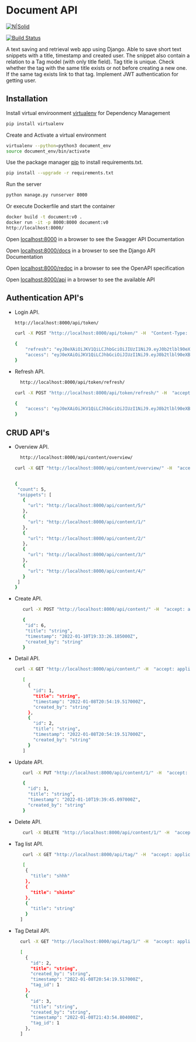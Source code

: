 # Document API

[![N|Solid](https://cldup.com/dTxpPi9lDf.thumb.png)](https://nodesource.com/products/nsolid)

[![Build Status](https://travis-ci.org/joemccann/dillinger.svg?branch=master)](https://travis-ci.org/joemccann/dillinger)


A text saving and retrieval web app using Django. Able to save short text snippets with a title, timestamp and created user. The snippet also contain a relation to a Tag model (with only title field). Tag title is unique. Check whether the tag with the same title exists or not before creating a new one. If the same tag exists link to that tag. Implement JWT authentication for getting user.

## Installation

Install virtual enviroonment  [virtualenv](https://virtualenv.pypa.io/en/stable/installation/) for Dependency Management

```bash
pip install virtualenv
```
Create and Activate a virtual environment

```bash
virtualenv --python=python3 document_env
source document_env/bin/activate
```
Use the package manager [pip](https://pip.pypa.io/en/stable/) to install requirements.txt.

```bash
pip install --upgrade -r requirements.txt
```
Run the server
```bash
python manage.py runserver 8000
```

Or execute Dockerfile and start the container
```bash
docker build -t document:v0 .
docker run -it -p 8000:8000 document:v0
http://localhost:8000/
```


Open  [localhost:8000](http://localhost:8000/)  in a browser to see the Swagger API  Documentation

Open  [localhost:8000/docs](http://localhost:8000/docs/)  in a browser to see the Django API  Documentation

Open  [localhost:8000/redoc](http://localhost:8000/redoc/)  in a browser to see the OpenAPI specification

Open  [localhost:8000/api](http://localhost:8000/api/)  in a browser to see the available API


## Authentication API's

* Login API.
   ```bash
   http://localhost:8000/api/token/
   ```

	```bash
	curl -X POST "http://localhost:8000/api/token/" -H  "Content-Type: application/json" -d "{  \"username\": \"shinto\",  \"password\": \"shinto\"}"

	{
		"refresh": "eyJ0eXAiOiJKV1QiLCJhbGciOiJIUzI1NiJ9.eyJ0b2tlbl90eXBlIjoicmVmcmVzaCIsImV4cCI6MTY0MTkyODkyOSwiaWF0IjoxNjQxODQyNTI5LCJqdGkiOiJkMGZhNjVhMDFmY2U0NDM3OGNmYTUxZTIxNThlNjdkNCIsInVzZXJfaWQiOjF9.t9f4xJLjp3DNtE8Bb5MtlZXGPWd2l2QU1X2zB4QbgV0",
		"access": "eyJ0eXAiOiJKV1QiLCJhbGciOiJIUzI1NiJ9.eyJ0b2tlbl90eXBlIjoiYWNjZXNzIiwiZXhwIjoxNjQxODQyODI5LCJpYXQiOjE2NDE4NDI1MjksImp0aSI6IjkxN2JiNjY1OWFmZjRhZTZiZWEyYjc3YmQyMWMxZDUwIiwidXNlcl9pZCI6MX0.A2wqS9VZd0sb8R4qLItZRI5fJa1i24-lTPOlKH9hGuQ"
	}
	```

* Refresh API.
   ```bash
	 http://localhost:8000/api/token/refresh/
   ```

	```bash
	curl -X POST "http://localhost:8000/api/token/refresh/" -H  "accept: application/json" -H  "Content-Type: application/json" -H  "X-CSRFToken: UOpIwxKrBSLlDbyEOPPAf6qPsQA5ENVPBwBRt3IzgTeg2ibcHdctGkdwBKnt5JEb" -d "{  \"refresh\": \"eyJ0eXAiOiJKV1QiLCJhbGciOiJIUzI1NiJ9.eyJ0b2tlbl90eXBlIjoicmVmcmVzaCIsImV4cCI6MTY0MTkyODkyOSwiaWF0IjoxNjQxODQyNTI5LCJqdGkiOiJkMGZhNjVhMDFmY2U0NDM3OGNmYTUxZTIxNThlNjdkNCIsInVzZXJfaWQiOjF9.t9f4xJLjp3DNtE8Bb5MtlZXGPWd2l2QU1X2zB4QbgV0\"}"

	{
		"access": "eyJ0eXAiOiJKV1QiLCJhbGciOiJIUzI1NiJ9.eyJ0b2tlbl90eXBlIjoiYWNjZXNzIiwiZXhwIjoxNjQxODQyODU3LCJpYXQiOjE2NDE4NDI1MjksImp0aSI6ImE5NDgyY2M0ZmYxZDQ5ZGU5YWI0M2UzZDE1OTBmMzE5IiwidXNlcl9pZCI6MX0.9pWTdu2py8bXkUdNMdHXRIlOs_81fJp6TQq9MeqqDWA"
	}
	```


## CRUD API's

* Overview API.
   ```bash
	 http://localhost:8000/api/content/overview/
   ```

	 ```bash
	 curl -X GET "http://localhost:8000/api/content/overview/" -H  "accept: application/json" -H  "Authorization: Bearer eyJ0eXAiOiJKV1QiLCJhbGciOiJIUzI1NiJ9.eyJ0b2tlbl90eXBlIjoiYWNjZXNzIiwiZXhwIjoxNjQxODQyODU3LCJpYXQiOjE2NDE4NDI1MjksImp0aSI6ImE5NDgyY2M0ZmYxZDQ5ZGU5YWI0M2UzZDE1OTBmMzE5IiwidXNlcl9pZCI6MX0.9pWTdu2py8bXkUdNMdHXRIlOs_81fJp6TQq9MeqqDWA"


	 {
	  "count": 5,
	  "snippets": [
	    {
	      "url": "http://localhost:8000/api/content/5/"
	    },
	    {
	      "url": "http://localhost:8000/api/content/1/"
	    },
	    {
	      "url": "http://localhost:8000/api/content/2/"
	    },
	    {
	      "url": "http://localhost:8000/api/content/3/"
	    },
	    {
	      "url": "http://localhost:8000/api/content/4/"
	    }
	  ]
	}
	 ```


* Create API.

	 ```bash
		curl -X POST "http://localhost:8000/api/content/" -H  "accept: application/json" -H  "Content-Type: application/json" -H  "Authorization: Bearer eyJ0eXAiOiJKV1QiLCJhbGciOiJIUzI1NiJ9.eyJ0b2tlbl90eXBlIjoiYWNjZXNzIiwiZXhwIjoxNjQxODQyODU3LCJpYXQiOjE2NDE4NDI1MjksImp0aSI6ImE5NDgyY2M0ZmYxZDQ5ZGU5YWI0M2UzZDE1OTBmMzE5IiwidXNlcl9pZCI6MX0.9pWTdu2py8bXkUdNMdHXRIlOs_81fJp6TQq9MeqqDWA" -d "{  \"title\": \"string\",  \"timestamp\": \"2022-01-10T19:33:26.185Z\",  \"created_by\": \"string\"}"

		{
		 "id": 6,
		 "title": "string",
		 "timestamp": "2022-01-10T19:33:26.185000Z",
		 "created_by": "string"
		}
	 ```



* Detail API.

	 ```bash
	 curl -X GET "http://localhost:8000/api/content/" -H  "accept: application/json" -H  "Authorization: Bearer eyJ0eXAiOiJKV1QiLCJhbGciOiJIUzI1NiJ9.eyJ0b2tlbl90eXBlIjoiYWNjZXNzIiwiZXhwIjoxNjQxODQyODU3LCJpYXQiOjE2NDE4NDI1MjksImp0aSI6ImE5NDgyY2M0ZmYxZDQ5ZGU5YWI0M2UzZDE1OTBmMzE5IiwidXNlcl9pZCI6MX0.9pWTdu2py8bXkUdNMdHXRIlOs_81fJp6TQq9MeqqDWA"

		[
		  {
		    "id": 1,
		    "title": "string",
		    "timestamp": "2022-01-08T20:54:19.517000Z",
		    "created_by": "string"
		  },
		  {
		    "id": 2,
		    "title": "string",
		    "timestamp": "2022-01-08T20:54:19.517000Z",
		    "created_by": "string"
		  }
		]
	 ```

* Update API.
  ```bash
	 curl -X PUT "http://localhost:8000/api/content/1/" -H  "accept: application/json" -H  "Content-Type: application/json" -H  "Authorization: Bearer eyJ0eXAiOiJKV1QiLCJhbGciOiJIUzI1NiJ9.eyJ0b2tlbl90eXBlIjoiYWNjZXNzIiwiZXhwIjoxNjQxODQyODU3LCJpYXQiOjE2NDE4NDI1MjksImp0aSI6ImE5NDgyY2M0ZmYxZDQ5ZGU5YWI0M2UzZDE1OTBmMzE5IiwidXNlcl9pZCI6MX0.9pWTdu2py8bXkUdNMdHXRIlOs_81fJp6TQq9MeqqDWA" -d "{  \"title\": \"string\",  \"timestamp\": \"2022-01-10T19:39:45.097Z\",  \"created_by\": \"string\"}"

	 {
	   "id": 1,
	   "title": "string",
	   "timestamp": "2022-01-10T19:39:45.097000Z",
	   "created_by": "string"
	 }
  ```

* Delete API.
  ```bash
	 curl -X DELETE "http://localhost:8000/api/content/1/" -H  "accept: application/json" -H  "Authorization: Bearer eyJ0eXAiOiJKV1QiLCJhbGciOiJIUzI1NiJ9.eyJ0b2tlbl90eXBlIjoiYWNjZXNzIiwiZXhwIjoxNjQxODQyODU3LCJpYXQiOjE2NDE4NDI1MjksImp0aSI6ImE5NDgyY2M0ZmYxZDQ5ZGU5YWI0M2UzZDE1OTBmMzE5IiwidXNlcl9pZCI6MX0.9pWTdu2py8bXkUdNMdHXRIlOs_81fJp6TQq9MeqqDWA"
  ```

* Tag list API.
  ```bash
	 curl -X GET "http://localhost:8000/api/tag/" -H  "accept: application/json" -H  "Authorization: Bearer eyJ0eXAiOiJKV1QiLCJhbGciOiJIUzI1NiJ9.eyJ0b2tlbl90eXBlIjoiYWNjZXNzIiwiZXhwIjoxNjQxODQyODU3LCJpYXQiOjE2NDE4NDI1MjksImp0aSI6ImE5NDgyY2M0ZmYxZDQ5ZGU5YWI0M2UzZDE1OTBmMzE5IiwidXNlcl9pZCI6MX0.9pWTdu2py8bXkUdNMdHXRIlOs_81fJp6TQq9MeqqDWA"

	 [
	  {
	    "title": "shhh"
	  },
	  {
	    "title": "shinto"
	  },
	  {
	    "title": "string"
	  }
	]
  ```

* Tag Detail API.
  ```bash
	curl -X GET "http://localhost:8000/api/tag/1/" -H  "accept: application/json" -H  "Authorization: Bearer eyJ0eXAiOiJKV1QiLCJhbGciOiJIUzI1NiJ9.eyJ0b2tlbl90eXBlIjoiYWNjZXNzIiwiZXhwIjoxNjQxODQyODU3LCJpYXQiOjE2NDE4NDI1MjksImp0aSI6ImE5NDgyY2M0ZmYxZDQ5ZGU5YWI0M2UzZDE1OTBmMzE5IiwidXNlcl9pZCI6MX0.9pWTdu2py8bXkUdNMdHXRIlOs_81fJp6TQq9MeqqDWA"

	[
	  {
	    "id": 2,
	    "title": "string",
	    "created_by": "string",
	    "timestamp": "2022-01-08T20:54:19.517000Z",
	    "tag_id": 1
	  },
	  {
	    "id": 3,
	    "title": "string",
	    "created_by": "string",
	    "timestamp": "2022-01-08T21:43:54.804000Z",
	    "tag_id": 1
	  },
	]
  ```
